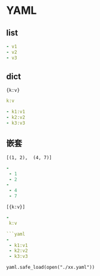 # YAML

## list

```yaml
- v1
- v2
- v3
```

## dict

`{k:v}`

```yaml
k:v
```

```yaml
- k1:v1
- k2:v2
- k3:v3
```

## 嵌套

`[(1, 2),  (4, 7)]`

```yaml
-
 - 1
 - 2
-
 - 4
 - 7
```

`[{k:v}]`

```yaml
-
 k:v

```yaml
-
 - k1:v1
 - k2:v2
 - k3:v3
```

`yaml.safe_load(open("./xx.yaml"))`